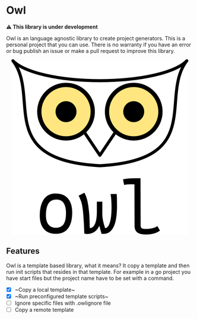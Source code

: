 # Owl

**⚠️ This library is under development**

Owl is an language agnostic library to create project generators. This is a personal project that you can use.
There is no warranty if you have an error or bug publish an issue or make a pull request to improve this library.

<div align="center">
    <img src="./.github/logo/owl_logo_light.png" alt="Owl logo">
</div>

## Features

Owl is a template based library, what it means? It copy a template and then run init scripts that resides in
that template. For example in a go project you have start files but the project name have to be set with a command.

- [x] ~Copy a local template~
- [x] ~Run preconfigured template scripts~
- [ ] Ignore specific files with .owlignore file
- [ ] Copy a remote template
